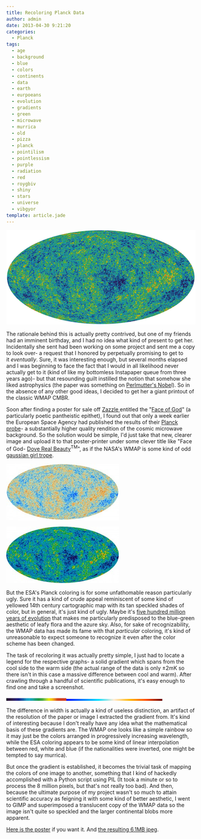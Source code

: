 ```yaml
---
title: Recoloring Planck Data
author: admin
date: 2013-04-30 9:21:20
categories:
  - Planck
tags: 
  - age
  - background
  - blue
  - colors
  - continents
  - data
  - earth
  - eurpoeans
  - evolution
  - gradients
  - green
  - microwave
  - murrica
  - old
  - pizza
  - planck
  - pointilism
  - pointlessism
  - purple
  - radiation
  - red
  - roygbiv
  - shiny
  - stars
  - universe
  - vibgyor
template: article.jade
---
```


[![Recolored and Merged OnWhite Thumbnail](Recolored-and-Merged-OnWhite-Thumbnail.jpg)](Recolored-and-Merged-OnWhite-Thumbnail.jpg)

The rationale behind this is actually pretty contrived, but one of my friends had an imminent birthday, and I had no idea what kind of present to get her. Incidentally she sent had been working on some project and sent me a copy to look over- a request that I honored by perpetually promising to get to it _eventually_. Sure, it was interesting enough, but several months elapsed and I was beginning to face the fact that I would in all likelihood never actually get to it (kind of like my bottomless Instapaper queue from three years ago)- but that resounding guilt instilled the notion that somehow she liked astrophysics (the paper was something on [Perlmutter's Nobe](http://www.nobelprize.org/nobel_prizes/physics/laureates/2011/)l). So in the absence of any other good ideas, I decided to get her a giant printout of the classic WMAP CMBR.

Soon after finding a poster for sale off [Zazzle ](http://www.zazzle.com/)entitled the "[Face of God](http://www.zazzle.com/face_of_god_poster-228261263707923223)" (a particularly poetic pantheistic epithet), I found out that only a week earlier the European Space Agency had published the results of their [Planck probe](http://apod.nasa.gov/apod/image/1303/)- a substantially higher quality rendition of the cosmic microwave background. So the solution would be simple, I'd just take that new, clearer image and upload it to that poster-printer under some clever title like "Face of God- [Dove Real Beauty](http://www.youtube.com/watch?v=XpaOjMXyJGk)<sup>TM</sup>", as if the NASA's WMAP is some kind of odd [gaussian girl trope](http://tvtropes.org/pmwiki/pmwiki.php/Main/GaussianGirl).

[![Original OnWhite Thumbnail](Original-OnWhite-Thumbnail-300x151.jpg)](Original-OnWhite-Thumbnail.jpg)

[![ilc_9yr_moll720-300x150](ilc_9yr_moll720-300x150.jpg)](ilc_9yr_moll720-300x150.jpg)

But the ESA's Planck coloring is for some unfathomable reason particularly ugly. Sure it has a kind of crude appeal reminiscent of some kind of yellowed 14th century cartographic map with its tan speckled shades of color, but in general, it's just kind of ugly. Maybe it's [five hundred million years of evolution](http://en.wikipedia.org/wiki/Evolution_of_the_eye) that makes me particularly predisposed to the blue-green aesthetic of leafy flora and the azure sky. Also, for sake of recognizability, the WMAP data has made its fame with that _particular_ coloring, it's kind of unreasonable to expect someone to recognize it even after the color scheme has been changed.

The task of recoloring it was actually pretty simple, I just had to locate a legend for the respective graphs- a solid gradient which spans from the cool side to the warm side (the actual range of the data is only ±2mK so there isn't in this case a massive difference between cool and warm). After crawling through a handful of scientific publications, it's easy enough to find one and take a screenshot.

[![wmap](wmap.png)](wmap.png)[![planck-small](planck-small.png)](planck-small.png)

The difference in width is actually a kind of useless distinction, an artifact of the resolution of the paper or image I extracted the gradient from. It's kind of interesting because I don't really have any idea what the mathematical basis of these gradients are. The WMAP one looks like a simple rainbow so it may just be the colors arranged in progressively increasing wavelength, while the ESA coloring appears to be some kind of linear interpolation between red, white and blue (if the nationalities were inverted, one might be tempted to say murrica).

But once the gradient is established, it becomes the trivial task of mapping the colors of one image to another, something that I kind of hackedly accomplished with a Python script using PIL (It took a minute or so to process the 8 million pixels, but that's not really too bad). And then, because the ultimate purpose of my project wasn't so much to attain scientific accuracy as feigning it with some kind of better aesthetic, I went to GIMP and superimposed a translucent copy of the WMAP data so the image isn't quite so speckled and the larger continental blobs more apparent.

[Here is the poster](http://www.zazzle.com/recolored_planck_cmbr-228277903548974917) if you want it. And [the resulting 6.1MB jpeg](iCgy2H2o85YEQ.jpg).
